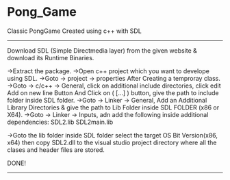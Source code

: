 # Pong_Game
 Classic PongGame Created using c++ with SDL 

______________________________________________________________________

Download SDL (Simple Directmedia layer) from the given website & download its Runtime Binaries.

->Extract the package.
->Open c++ project which you want to develope using SDL.
->Goto -> project -> properties After Creating a temproray class.
->Goto -> c/c++ -> General, click on additional include directories, click edit Add on new line Button And Click on ( [...] ) button, give  the path to include folder inside SDL folder.
->Goto -> Linker -> General, Add an Additional Library Directories & give the path to Lib Folder inside SDL FOLDER (x86 or X64).
->Goto -> Linker -> Inputs, adn add the following inside additional dependencies:
                 SDL2.lib
                 SDL2main.lib
                 
->Goto the lib folder inside SDL folder select the target OS Bit Version(x86, x64) then copy SDL2.dll to the visual studio project directory where all the clases and header files are stored.

DONE!
_______________________________________________________________________
